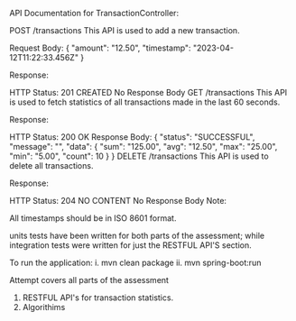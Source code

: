 
API Documentation for TransactionController:

POST /transactions
This API is used to add a new transaction.

Request Body:
{
"amount": "12.50",
"timestamp": "2023-04-12T11:22:33.456Z"
}

Response:

HTTP Status: 201 CREATED
No Response Body
GET /transactions
This API is used to fetch statistics of all transactions made in the last 60 seconds.

Response:

HTTP Status: 200 OK
Response Body:
{
"status": "SUCCESSFUL",
"message": "",
"data": {
"sum": "125.00",
"avg": "12.50",
"max": "25.00",
"min": "5.00",
"count": 10
}
}
DELETE /transactions
This API is used to delete all transactions.

Response:

HTTP Status: 204 NO CONTENT
No Response Body
Note:

All timestamps should be in ISO 8601 format.

units tests have been written for both parts of the assessment; while integration tests were written for just the
RESTFUL API'S section.

To run the application:
i. mvn clean package
ii. mvn spring-boot:run

Attempt covers all parts of the assessment 
1. RESTFUL API's for transaction statistics.
2. Algorithims 
